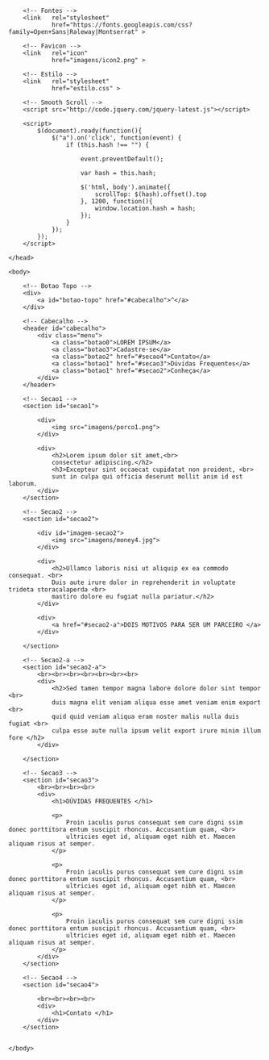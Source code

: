 <!DOCTYPE html>

<html>
	<head>
		<!-- Geral -->
		<title> Conheça o LoremIpsum </title>
		<meta 	charset="utf-8">

		<!-- Fontes -->
		<link 	rel="stylesheet"
  				href="https://fonts.googleapis.com/css?family=Open+Sans|Raleway|Montserrat" >

		<!-- Favicon -->
  		<link 	rel="icon"
  				href="imagens/icon2.png" >
  		
  		<!-- Estilo -->
  		<link 	rel="stylesheet"
				href="estilo.css" >

  		<!-- Smooth Scroll -->
  		<script src="http://code.jquery.com/jquery-latest.js"></script>

		<script>
			$(document).ready(function(){
				$("a").on('click', function(event) {
					if (this.hash !== "") {

						event.preventDefault();
						
						var hash = this.hash;
						
						$('html, body').animate({
							scrollTop: $(hash).offset().top
						}, 1200, function(){   
							window.location.hash = hash;
						});
					}
				});
			});
		</script>

	</head>

	<body>

		<!-- Botao Topo -->
		<div>
			<a id="botao-topo" href="#cabecalho">^</a>
		</div>

		<!-- Cabecalho -->
		<header id="cabecalho">
			<div class="menu">
 				<a class="botao0">LOREM IPSUM</a>
 				<a class="botao3">Cadastre-se</a>
 				<a class="botao2" href="#secao4">Contato</a>
 				<a class="botao1" href="#secao3">Dúvidas Frequentes</a>
  				<a class="botao1" href="#secao2">Conheça</a>
			</div>
		</header>

		<!-- Secao1 -->
		<section id="secao1">

			<div>
				<img src="imagens/porco1.png">
			</div>

			<div>
				<h2>Lorem ipsum dolor sit amet,<br>
				consectetur adipiscing.</h2>
				<h3>Excepteur sint occaecat cupidatat non proident, <br>
				sunt in culpa qui officia deserunt mollit anim id est laborum.
			</div>
		</section>

		<!-- Secao2 -->
		<section id="secao2">

			<div id="imagem-secao2">
				<img src="imagens/money4.jpg">
			</div>

			<div>
				<h2>Ullamco laboris nisi ut aliquip ex ea commodo consequat. <br>
				Duis aute irure dolor in reprehenderit in voluptate trideta storacalaperda <br>
				mastiro dolore eu fugiat nulla pariatur.</h2>
			</div>

			<div>
				<a href="#secao2-a">DOIS MOTIVOS PARA SER UM PARCEIRO </a>
			</div>

		</section>

		<!-- Secao2-a -->
		<section id="secao2-a">
			<br><br><br><br><br><br><br>
			<div>
				<h2>Sed tamen tempor magna labore dolore dolor sint tempor <br>
				duis magna elit veniam aliqua esse amet veniam enim export <br>
				quid quid veniam aliqua eram noster malis nulla duis fugiat <br>
				culpa esse aute nulla ipsum velit export irure minim illum fore </h2>
			</div>
			
		</section>

		<!-- Secao3 -->
		<section id="secao3">
			<br><br><br><br>
			<div>
				<h1>DÚVIDAS FREQUENTES </h1>

				<p>
					Proin iaculis purus consequat sem cure digni ssim donec porttitora entum suscipit rhoncus. Accusantium quam, <br>
					ultricies eget id, aliquam eget nibh et. Maecen aliquam risus at semper.
				</p>

				<p>
					Proin iaculis purus consequat sem cure digni ssim donec porttitora entum suscipit rhoncus. Accusantium quam, <br>
					ultricies eget id, aliquam eget nibh et. Maecen aliquam risus at semper.
				</p>

				<p>
					Proin iaculis purus consequat sem cure digni ssim donec porttitora entum suscipit rhoncus. Accusantium quam, <br>
					ultricies eget id, aliquam eget nibh et. Maecen aliquam risus at semper.
				</p>
			</div>
		</section>

		<!-- Secao4 -->
		<section id="secao4">

			<br><br><br><br>
			<div>
				<h1>Contato </h1>
			</div>
		</section>


	</body>
</html>
